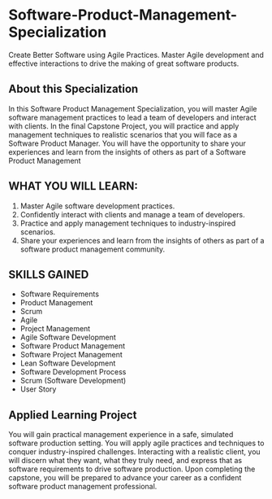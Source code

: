 # Software-Product-Management-Specialization
Create Better Software using Agile Practices. Master Agile development and effective interactions to drive the making of great software products.

## About this Specialization
In this Software Product Management Specialization, you will master Agile software management practices to lead a team of developers and interact with clients. In the final Capstone Project, you will practice and apply management techniques to realistic scenarios that you will face as a Software Product Manager. You will have the opportunity to share your experiences and learn from the insights of others as part of a Software Product Management

## WHAT YOU WILL LEARN:
1. Master Agile software development practices.
2. Confidently interact with clients and manage a team of developers.
3. Practice and apply management techniques to industry-inspired scenarios.
4. Share your experiences and learn from the insights of others as part of a software product management community.

## SKILLS GAINED
* Software Requirements
* Product Management
* Scrum
* Agile
* Project Management
* Agile Software Development
* Software Product Management
* Software Project Management
* Lean Software Development
* Software Development Process
* Scrum (Software Development)
* User Story

## Applied Learning Project
You will gain practical management experience in a safe, simulated software production setting. You will apply agile practices and techniques to conquer industry-inspired challenges. Interacting with a realistic client, you will discern what they want, what they truly need, and express that as software requirements to drive software production. Upon completing the capstone, you will be prepared to advance your career as a confident software product management professional.
  
  
